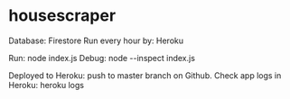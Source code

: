 # housescraper

Database: Firestore
Run every hour by: Heroku

Run: node index.js
Debug: node --inspect index.js

Deployed to Heroku: push to master branch on Github.
Check app logs in Heroku: heroku logs
